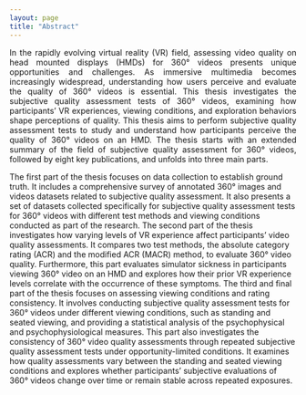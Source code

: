 ```yaml
---
layout: page
title: "Abstract"
---
```


<p style="text-align: justify">In the rapidly evolving virtual reality (VR) field, assessing video quality on head mounted displays (HMDs) for 360° videos presents unique opportunities and challenges. As immersive multimedia becomes increasingly widespread, understanding how users perceive and evaluate the quality of 360° videos is essential. This thesis investigates the subjective quality assessment tests of 360° videos, examining how participants’ VR experiences, viewing conditions, and exploration behaviors shape perceptions of quality. This thesis aims to perform subjective quality assessment tests to study and understand how participants perceive the quality of 360° videos on an HMD. The thesis starts with an extended summary of the field of subjective quality assessment for 360° videos, followed by eight key publications, and unfolds into three main parts. 
  
  The first part of the thesis focuses on data collection to establish ground truth. It includes a comprehensive survey of annotated 360° images and videos datasets related to subjective quality assessment. It also presents a set of datasets collected specifically for subjective quality assessment tests for 360° videos with different test methods and viewing conditions conducted as part of the research. The second part of the thesis investigates how varying levels of VR experience affect participants’ video quality assessments. It compares two test methods, the absolute category rating (ACR) and the modified ACR (MACR) method, to evaluate 360° video quality. Furthermore, this part evaluates simulator sickness in participants viewing 360° video on an HMD and explores how their prior VR experience levels correlate with the occurrence of these symptoms. The third and final part of the thesis focuses on assessing viewing conditions and rating consistency. It involves conducting subjective quality assessment tests for 360° videos under different viewing conditions, such as standing and seated viewing, and providing a statistical analysis of the psychophysical and psychophysiological measures. This part also investigates the consistency of 360° video quality assessments through repeated subjective quality assessment tests under opportunity-limited conditions. It examines how quality assessments vary between the standing and seated viewing conditions and explores whether participants’ subjective evaluations of 360° videos change over time or remain stable across repeated exposures. </p>
